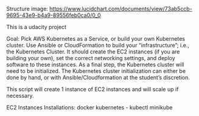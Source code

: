 Structure image:
https://www.lucidchart.com/documents/view/73ab5ccb-9695-43e9-b4a9-89556feb0ca0/0_0


This is a udacity project

Goal:
Pick AWS Kubernetes as a Service, or build your own Kubernetes cluster.
Use Ansible or CloudFormation to build your “infrastructure”; i.e., the Kubernetes Cluster.
It should create the EC2 instances (if you are building your own), set the correct networking settings, and deploy software to these instances.
As a final step, the Kubernetes cluster will need to be initialized. The Kubernetes cluster initialization can either be done by hand, or with Ansible/Cloudformation at the student’s discretion.

This script will create 1 instance of EC2 instances and will scale up if necessary.

EC2 Instances Installations:
docker
kubernetes - kubectl
minikube